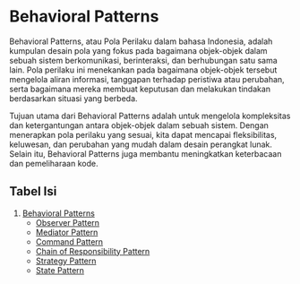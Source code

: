 # Behavioral Patterns

Behavioral Patterns, atau Pola Perilaku dalam bahasa Indonesia, adalah kumpulan desain pola yang fokus pada bagaimana objek-objek dalam sebuah sistem berkomunikasi, berinteraksi, dan berhubungan satu sama lain. Pola perilaku ini menekankan pada bagaimana objek-objek tersebut mengelola aliran informasi, tanggapan terhadap peristiwa atau perubahan, serta bagaimana mereka membuat keputusan dan melakukan tindakan berdasarkan situasi yang berbeda.

Tujuan utama dari Behavioral Patterns adalah untuk mengelola kompleksitas dan ketergantungan antara objek-objek dalam sebuah sistem. Dengan menerapkan pola perilaku yang sesuai, kita dapat mencapai fleksibilitas, keluwesan, dan perubahan yang mudah dalam desain perangkat lunak. Selain itu, Behavioral Patterns juga membantu meningkatkan keterbacaan dan pemeliharaan kode.


## Tabel Isi

1. [Behavioral Patterns](./Typescript-Desain-Pattern/behavioral/readme.md)
   - [Observer Pattern](./Typescript-Desain-Pattern/behavioral/observer/readme.md)
   - [Mediator Pattern](./Typescript-Desain-Pattern/behavioral/mediator/readme.md)
   - [Command Pattern](./Typescript-Desain-Pattern/behavioral/command/readme.md)
   - [Chain of Responsibility Pattern](./Typescript-Desain-Pattern/behavioral/chain_of_responsibilty/readme.md)
   - [Strategy Pattern](./Typescript-Desain-Pattern/behavioral/strategy/readme.md)
   - [State Pattern](./Typescript-Desain-Pattern/behavioral/state/readme.md)